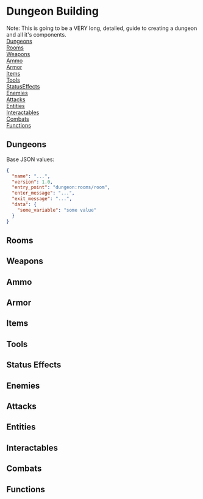 
# Dungeon Building

Note: This is going to be a VERY long, detailed, guide to creating a dungeon and all it's components.  
[Dungeons](#dungeons)  
[Rooms](#rooms)  
[Weapons](#weapons)  
[Ammo](#ammo)  
[Armor](#armor)  
[Items](#items)  
[Tools](#tools)  
[StatusEffects](#status-effects)  
[Enemies](#enemies)  
[Attacks](#attacks)  
[Entities](#entities)  
[Interactables](#interactables)  
[Combats](#combats)  
[Functions](#functions)  

## Dungeons

Base JSON values:
```json
{
  "name": "...",
  "version": 1.0,
  "entry_point": "dungeon:rooms/room",
  "enter_message": "...",
  "exit_message": "...",
  "data": {
    "some_variable": "some value"
  }
}
```


## Rooms

## Weapons

## Ammo

## Armor

## Items

## Tools

## Status Effects

## Enemies

## Attacks

## Entities

## Interactables

## Combats


## Functions










